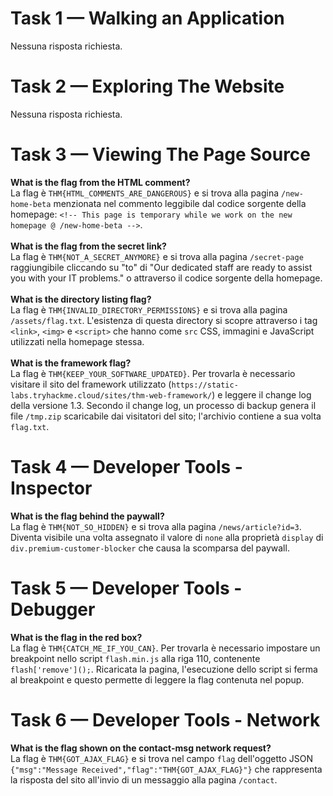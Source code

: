 # Task 1 — Walking an Application
Nessuna risposta richiesta.
# Task 2 — Exploring The Website
Nessuna risposta richiesta.
# Task 3 — Viewing The Page Source
**What is the flag from the HTML comment?**<br>
La flag è `THM{HTML_COMMENTS_ARE_DANGEROUS}` e si trova alla pagina `/new-home-beta` menzionata nel commento leggibile dal codice sorgente della homepage: `<!-- This page is temporary while we work on the new homepage @ /new-home-beta -->`. <br>
<br>**What is the flag from the secret link?**<br>
La flag è `THM{NOT_A_SECRET_ANYMORE}` e si trova alla pagina `/secret-page` raggiungibile cliccando su "to" di "Our dedicated staff are ready to assist you with your IT problems." o attraverso il codice sorgente della homepage.<br>
<br>**What is the directory listing flag?**<br>
La flag è `THM{INVALID_DIRECTORY_PERMISSIONS}` e si trova alla pagina `/assets/flag.txt`. L'esistenza di questa directory si scopre attraverso i tag `<link>`, `<img>` e `<script>` che hanno come `src` CSS, immagini e JavaScript utilizzati nella homepage stessa.<br>
<br>**What is the framework flag?**<br>
La flag è `THM{KEEP_YOUR_SOFTWARE_UPDATED}`. Per trovarla è necessario visitare il sito del framework utilizzato (`https://static-labs.tryhackme.cloud/sites/thm-web-framework/`) e leggere il change log della versione 1.3. Secondo il change log, un processo di backup genera il file `/tmp.zip` scaricabile dai visitatori del sito; l'archivio contiene a sua volta `flag.txt`.
# Task 4 — Developer Tools - Inspector
**What is the flag behind the paywall?**<br>
La flag è `THM{NOT_SO_HIDDEN}` e si trova alla pagina `/news/article?id=3`. Diventa visibile una volta assegnato il valore di `none` alla proprietà `display` di `div.premium-customer-blocker` che causa la scomparsa del paywall.
# Task 5 — Developer Tools - Debugger
**What is the flag in the red box?**<br>
La flag è `THM{CATCH_ME_IF_YOU_CAN}`. Per trovarla è necessario impostare un breakpoint nello script `flash.min.js` alla riga 110, contenente `flash['remove']();`. Ricaricata la pagina, l'esecuzione dello script si ferma al breakpoint e questo permette di leggere la flag contenuta nel popup.
# Task 6 — Developer Tools - Network
**What is the flag shown on the contact-msg network request?**<br>
La flag è `THM{GOT_AJAX_FLAG}` e si trova nel campo `flag` dell'oggetto JSON `{"msg":"Message Received","flag":"THM{GOT_AJAX_FLAG}"}` che rappresenta la risposta del sito all'invio di un messaggio alla pagina `/contact`.
